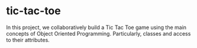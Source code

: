 # tic-tac-toe
In this project, we collaboratively build a Tic Tac Toe game using the main concepts of Object Oriented Programming. Particularly, classes and access to their attributes. 
